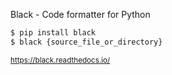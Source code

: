 Black - Code formatter for Python

```bash
$ pip install black
$ black {source_file_or_directory}
```

<small>https://black.readthedocs.io/</small>


<aside class="notes">
</aside>
